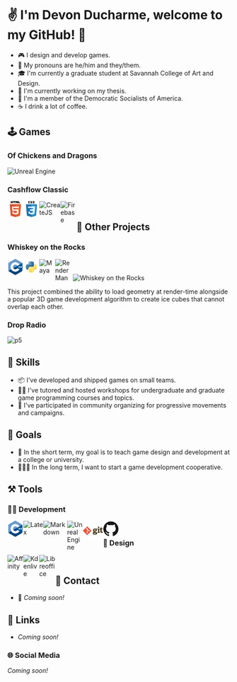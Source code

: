 <link href="https://cdn.jsdelivr.net/npm/remixicon@2.5.0/fonts/remixicon.css" rel="stylesheet">

# ✌️ I'm Devon Ducharme, welcome to my GitHub! 🐙

- 🎮 I design and develop games.
- 🧔 My pronouns are he/him and they/them.
- 🎓 I'm currently a graduate student at Savannah College of Art and Design.
- 📝 I'm currently working on my thesis.
- 🌹 I'm a member of the Democratic Socialists of America.
- ☕ I drink a lot of coffee.

## 🕹️ Games

### Of Chickens and Dragons

<img alt="Unreal Engine" width="36px" src="https://vectorified.com/images/epic-games-icon-35.png" />

### Cashflow Classic

<img align="left" alt="HTML5" width="36px" src="https://raw.githubusercontent.com/github/explore/80688e429a7d4ef2fca1e82350fe8e3517d3494d/topics/html/html.png" />
<img align="left" alt="CSS3" width="36px" src="https://raw.githubusercontent.com/github/explore/80688e429a7d4ef2fca1e82350fe8e3517d3494d/topics/css/css.png" />
<img align="left" alt="CreateJS" width="48px" src="https://cdn.freebiesupply.com/logos/thumbs/1x/createjs-logo.png" />
<img align="left" alt="Firebase" width="36px" src="https://coronalabs.com/wordpress/wp-content/uploads/2017/04/Firebase_16-logo.png" />

<br />

## 💾 Other Projects

### Whiskey on the Rocks

<img align="left" alt="CPP" width="36px" src="https://github.com/devicons/devicon/raw/master/icons/cplusplus/cplusplus-original.svg" />
<img align="left" alt="Python" width="36px" src="https://raw.githubusercontent.com/github/explore/80688e429a7d4ef2fca1e82350fe8e3517d3494d/topics/python/python.png" />
<img align="left" alt="Maya" width="36px" src="https://javiscomputers.com/wp-content/uploads/2019/04/maya-3d-2017-logo-icon-vector.png" />
<img align="left" alt="RenderMan" width="40px" src="https://cronobo.com/static/img/RenderMan_Logo_R.a19f657.jpg" />

<br />
<br />

<img alt="Whiskey on the Rocks" width="480px" src="https://raw.githubusercontent.com/DevonDGithub/WhiskeyOnTheRocks/master/Images/whiskey.jpg" />

This project combined the ability to load geometry at render-time alongside a popular 3D game development algorithm to create ice cubes that cannot overlap each other.

### Drop Radio

<img alt="p5" width="36px" src="https://p5js.org/assets/img/p5js.svg" />

<br />

## 🤹 Skills

- 📦 I've developed and shipped games on small teams.
- 👨‍🏫 I've tutored and hosted workshops for undergraduate and graduate game programming courses and topics.
- 🤝 I've participated in community organizing for progressive movements and campaigns.

## 🥅 Goals

- 🏫 In the short term, my goal is to teach game design and development at a college or university.
- 🧑‍🤝‍🧑 In the long term, I want to start a game development cooperative.

## ⚒️ Tools

### 👨‍💻 Development

<img align="left" alt="CPP" width="36px" src="https://github.com/devicons/devicon/raw/master/icons/cplusplus/cplusplus-original.svg" />
<img align="left" alt="Latex" width="45px" src="https://cdn.freebiesupply.com/logos/large/2x/latex-logo-png-transparent.png" />
<img align="left" alt="Markdown" width="54px" src="https://leantesting.com/wp-content/uploads/2016/04/Markdown-mark.svg_.png" />
<img align="left" alt="Unreal Engine" width="36px" src="https://vectorified.com/images/epic-games-icon-35.png" />
<img align="left" alt="Git" width="45px" src="https://raw.githubusercontent.com/github/explore/80688e429a7d4ef2fca1e82350fe8e3517d3494d/topics/git/git.png" />
<img align="left" alt="GitHub" width="36px" src="https://github.com/devicons/devicon/raw/master/icons/github/github-original.svg" />

<br /> 

### 📐 Design

<img align="left" alt="Affinity" width="36px" src="https://logos-download.com/wp-content/uploads/2018/06/Affinity_logo_cube.png" />
<img align="left" alt="Kdenlive" width="36px" src="https://seeklogo.com/images/K/kdenlive-logo-CAAD792F3F-seeklogo.com.png" />
<img align="left" alt="Libreoffice" width="36px" src="https://dl2.macupdate.com/images/icons256/35446.png?d=1519935795" />

<br />

## 💬 Contact

- 📧 *Coming soon!*

## 🔗 Links

- *Coming soon!*

### 🌐 Social Media

*Coming soon!*
